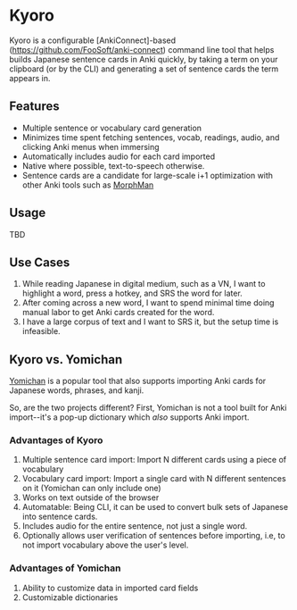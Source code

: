 # Kyoro

Kyoro is a configurable [AnkiConnect]-based (https://github.com/FooSoft/anki-connect) command line tool that helps builds Japanese sentence cards in Anki quickly, by taking a term on your clipboard (or by the CLI) and generating a set of sentence cards the term appears in.

## Features

* Multiple sentence or vocabulary card generation
* Minimizes time spent fetching sentences, vocab, readings, audio, and clicking Anki menus when immersing
* Automatically includes audio for each card imported
* Native where possible, text-to-speech otherwise.
* Sentence cards are a candidate for large-scale i+1 optimization with other Anki tools such as [MorphMan](https://github.com/kaegi/MorphMan)

## Usage

TBD

## Use Cases

1. While reading Japanese in digital medium, such as a VN, I want to highlight a word, press a hotkey, and SRS the word for later.
1. After coming across a new word, I want to spend minimal time doing manual labor to get Anki cards created for the word.
1. I have a large corpus of text and I want to SRS it, but the setup time is infeasible. 

## Kyoro vs. Yomichan

[Yomichan](https://foosoft.net/projects/yomichan/) is a popular tool that also supports importing Anki cards for Japanese words, phrases, and kanji.

So, are the two projects different? First, Yomichan is not a tool built for Anki import--it's a pop-up dictionary which *also* supports Anki import.

### Advantages of Kyoro

1. Multiple sentence card import: Import N different cards using a piece of vocabulary
1. Vocabulary card import: Import a single card with N different sentences on it (Yomichan can only include one)
1. Works on text outside of the browser
1. Automatable: Being CLI, it can be used to convert bulk sets of Japanese into sentence cards.
1. Includes audio for the entire sentence, not just a single word.
1. Optionally allows user verification of sentences before importing, i.e, to not import vocabulary above the user's level.

### Advantages of Yomichan

1. Ability to customize data in imported card fields
1. Customizable dictionaries
